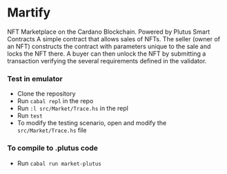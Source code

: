 # Martify
NFT Marketplace on the Cardano Blockchain. Powered by Plutus Smart Contracts
A simple contract that allows sales of NFTs. The seller (owner of an NFT) constructs the contract with parameters unique to the sale and locks the NFT there.
A buyer can then unlock the NFT by submitting a transaction verifying the several requirements defined in the validator.

### Test in emulator
* Clone the repository
* Run `cabal repl` in the repo
* Run `:l src/Market/Trace.hs` in the repl
* Run `test`
* To modify the testing scenario, open and modify the `src/Market/Trace.hs` file

### To compile to .plutus code
* Run `cabal run market-plutus`
